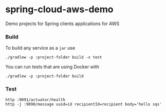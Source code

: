 # spring-cloud-aws-demo
Demo projects for Spring clients applications for AWS

### Build
To build any service as a `jar` use
```shell
./gradlew -p :project-folder build -x test
```
You can run tests that are using Docker with 
```shell
./gradlew -p :project-folder build
```

### Test

```shell
http :9091/actuator/health
http -j :9090/message uuid=id recipientId=recipient body='hello sqs'
```
